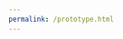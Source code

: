```yaml
---
permalink: /prototype.html
---
```

<html lang="en">

<head>
    <meta charset="UTF-8">
    <meta name="viewport" content="width=device-width, initial-scale=1.0">
    <title>Laser Safety</title>
    <!-- Link to the CSS file -->
    <link rel="stylesheet" href="styles.css">
    <!-- Include slider styles -->
    <style>
        .slider-container {
            display: inline-block;
            position: relative;
            width: 34px;
            height: 60px;
            vertical-align: middle; /* Align slider vertically with text */
            margin-right: 10px; /* Adjust margin for spacing */
            z-index: 10; /* Ensure slider appears above other elements */
        }

        .slider-checkbox {
            display: none;
        }

        .slider {
            position: absolute;
            cursor: pointer;
            top: 0;
            left: 0;
            right: 0;
            bottom: 0;
            background-color: #ccc;
            border-radius: 34px;
            transition: .4s;
            z-index: 5;
        }

        .slider:before {
            position: absolute;
            content: "";
            height: 26px;
            width: 26px;
            left: 4px;
            bottom: 30px;
            background-color: white;
            border-radius: 50%;
            transition: .4s;
            z-index: 5;
        }

        .slider-checkbox:checked+.slider {
            background-color: #2196F3;
        }

        .slider-checkbox:checked+.slider:before {
            transform: translateY(26px);
        }

        /* Align text next to the slider */
        label {
            display: block;
            margin-top: 5px;
        }
    </style>
</head>

<body>
    <header>
        Werteeingabe:
        <div class="header-trapezoid"></div>
    </header>
    <section>
        <nav>
            <ul>
                <li><a href="#">Expositionsdauer</a></li>
                <li><a href="#">Wellenlaenge</a></li>
                <li><a href="#">&#945;</a></li>
            </ul>
        </nav>
        <form id="myForm">
            <section id="Expositionsdauer">
                <article>
                    <h1>Expositionsdauer (x&sdot;10<sup>-y</sup>)</h1>
                    <p>Enter expositionsdauer in the format xE-y:
                        <br><b>t</b> = <input type="text" id="expositionsdauer_x"> &sdot;10<sup><bold>-</bold></sup> <input type="number" id="expositionsdauer_y">in <b>s</b></p>
                </article>
                <article id="Wellenlaenge">
                    <h1>Wellenlaenge</h1>
                    <p>Eingabe expositionsdauer (dieser text ist ueberfluessig, spaeter wird er entfernt!
                        <br><b>&lambda;</b> = <input type="text" id="wellenlaenge"> in <b>nm</b></p>
                </article>
                <article id="Alpha">
                    <h1>&#945;</h1>
                    <p>placeholdertext
                        <br><b>&#945;</b> = <input type="text" id="alpha"> in <b>mrad</b></p>
                </article>
            </section>
        </form>
    </section>
    <footer>
        <p><input type="submit" value="Ausrechnen" onclick="calculate()"><input type="reset" value="Zur&uuml;cksetzen"></p>
        <p id="result"></p>
        <div class="settings-btn" id="settingsBtn">
            <img src="IMG_0217.png" alt="Settings" class="rotate-settings">
        </div>
        <div class="menu" id="menu">
            <p><h1>Settings</h1></p>
            <p><h2>Theme</h2></p>
            <!-- Include single slider -->
            <label class="slider-container">
                <input type="checkbox" class="slider-checkbox">
                <span class="slider"></span>
            </label>
            <label for="theme" style="margin-bottom: 10px;">Light</label>
            <label for="theme">Dark</label>
        </div>
    </footer>
    <!-- JavaScript file links -->
    <!-- Link to the JavaScript file for calculations -->
    <script src="calculator.js"></script>
    <!-- Link to the JavaScript file for menu transitions -->
    <script src="protologic.js"></script>

</body>

</html>

